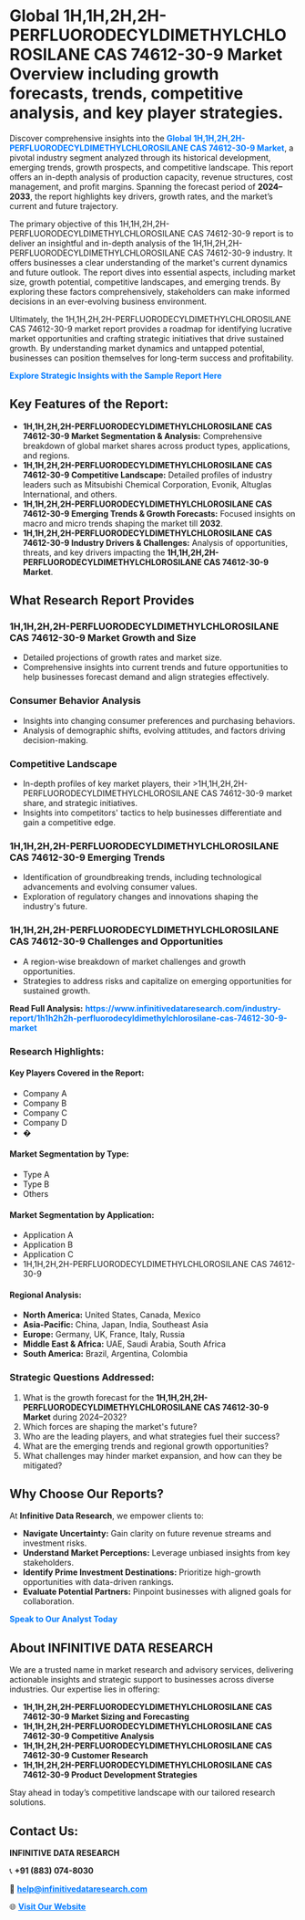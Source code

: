 <h1>Global 1H,1H,2H,2H-PERFLUORODECYLDIMETHYLCHLOROSILANE CAS 74612-30-9 Market Overview including growth forecasts, trends, competitive analysis, and key player strategies.</h1>
<p>
Discover comprehensive insights into the 
<a href="https://www.infinitivedataresearch.com/industry-report/1h1h2h2h-perfluorodecyldimethylchlorosilane-cas-74612-30-9-market" rel="dofollow" style="color: #007BFF; text-decoration: none;"><strong>Global 1H,1H,2H,2H-PERFLUORODECYLDIMETHYLCHLOROSILANE CAS 74612-30-9 Market</strong></a>, a pivotal industry segment analyzed through its historical development, emerging trends, growth prospects, and competitive landscape. This report offers an in-depth analysis of production capacity, revenue structures, cost management, and profit margins. Spanning the forecast period of <strong>2024–2033</strong>, the report highlights key drivers, growth rates, and the market’s current and future trajectory.
</p>
<p>
The primary objective of this 1H,1H,2H,2H-PERFLUORODECYLDIMETHYLCHLOROSILANE CAS 74612-30-9 report is to deliver an insightful and in-depth analysis of the 1H,1H,2H,2H-PERFLUORODECYLDIMETHYLCHLOROSILANE CAS 74612-30-9 industry. It offers businesses a clear understanding of the market's current dynamics and future outlook. The report dives into essential aspects, including market size, growth potential, competitive landscapes, and emerging trends. By exploring these factors comprehensively, stakeholders can make informed decisions in an ever-evolving business environment.
</p>
<p>
Ultimately, the 1H,1H,2H,2H-PERFLUORODECYLDIMETHYLCHLOROSILANE CAS 74612-30-9 market report provides a roadmap for identifying lucrative market opportunities and crafting strategic initiatives that drive sustained growth. By understanding market dynamics and untapped potential, businesses can position themselves for long-term success and profitability.
</p>
<p>
<a href="https://www.infinitivedataresearch.com/request-sample/reportId=112735" style="color: #007BFF; text-decoration: none;"><strong>Explore Strategic Insights with the Sample Report Here</strong></a>
</p>

<h2>Key Features of the Report:</h2>
<ul>
<li><strong>1H,1H,2H,2H-PERFLUORODECYLDIMETHYLCHLOROSILANE CAS 74612-30-9 Market Segmentation & Analysis:</strong> Comprehensive breakdown of global market shares across product types, applications, and regions.</li>
<li><strong>1H,1H,2H,2H-PERFLUORODECYLDIMETHYLCHLOROSILANE CAS 74612-30-9 Competitive Landscape:</strong> Detailed profiles of industry leaders such as Mitsubishi Chemical Corporation, Evonik, Altuglas International, and others.</li>
<li><strong>1H,1H,2H,2H-PERFLUORODECYLDIMETHYLCHLOROSILANE CAS 74612-30-9 Emerging Trends & Growth Forecasts:</strong> Focused insights on macro and micro trends shaping the market till <strong>2032</strong>.</li>
<li><strong>1H,1H,2H,2H-PERFLUORODECYLDIMETHYLCHLOROSILANE CAS 74612-30-9 Industry Drivers & Challenges:</strong> Analysis of opportunities, threats, and key drivers impacting the <strong>1H,1H,2H,2H-PERFLUORODECYLDIMETHYLCHLOROSILANE CAS 74612-30-9 Market</strong>.</li>
</ul>

<h2>What Research Report Provides</h2>
<h3>1H,1H,2H,2H-PERFLUORODECYLDIMETHYLCHLOROSILANE CAS 74612-30-9 Market Growth and Size</h3>
<ul>
<li>Detailed projections of growth rates and market size.</li>
<li>Comprehensive insights into current trends and future opportunities to help businesses forecast demand and align strategies effectively.</li>
</ul>

<h3>Consumer Behavior Analysis</h3>
<ul>
<li>Insights into changing consumer preferences and purchasing behaviors.</li>
<li>Analysis of demographic shifts, evolving attitudes, and factors driving decision-making.</li>
</ul>

<h3>Competitive Landscape</h3>
<ul>
<li>In-depth profiles of key market players, their >1H,1H,2H,2H-PERFLUORODECYLDIMETHYLCHLOROSILANE CAS 74612-30-9 market share, and strategic initiatives.</li>
<li>Insights into competitors' tactics to help businesses differentiate and gain a competitive edge.</li>
</ul>

<h3>1H,1H,2H,2H-PERFLUORODECYLDIMETHYLCHLOROSILANE CAS 74612-30-9 Emerging Trends</h3>
<ul>
<li>Identification of groundbreaking trends, including technological advancements and evolving consumer values.</li>
<li>Exploration of regulatory changes and innovations shaping the industry's future.</li>
</ul>

<h3>1H,1H,2H,2H-PERFLUORODECYLDIMETHYLCHLOROSILANE CAS 74612-30-9 Challenges and Opportunities</h3>
<ul>
<li>A region-wise breakdown of market challenges and growth opportunities.</li>
<li>Strategies to address risks and capitalize on emerging opportunities for sustained growth.</li>
</ul>
<p><strong>Read Full Analysis:</strong> <a href="https://www.infinitivedataresearch.com/industry-report/1h1h2h2h-perfluorodecyldimethylchlorosilane-cas-74612-30-9-market" rel="dofollow" style="color: #007BFF; text-decoration: none;"><strong>https://www.infinitivedataresearch.com/industry-report/1h1h2h2h-perfluorodecyldimethylchlorosilane-cas-74612-30-9-market</strong></a></p>
<h3>Research Highlights:</h3>
<h4>Key Players Covered in the Report:</h4>
<ul><li>Company A</li><li>Company B</li><li>Company C</li><li>Company D</li><li>�</li></ul>
<h4>Market Segmentation by Type:</h4>
<ul><li>Type A</li><li>Type B</li><li>Others</li></ul>
<h4>Market Segmentation by Application:</h4>
<ul><li>Application A</li><li>Application B</li><li>Application C</li><li>1H,1H,2H,2H-PERFLUORODECYLDIMETHYLCHLOROSILANE CAS 74612-30-9</li></ul>

<h4>Regional Analysis:</h4>
<ul>
<li><strong>North America:</strong> United States, Canada, Mexico</li>
<li><strong>Asia-Pacific:</strong> China, Japan, India, Southeast Asia</li>
<li><strong>Europe:</strong> Germany, UK, France, Italy, Russia</li>
<li><strong>Middle East & Africa:</strong> UAE, Saudi Arabia, South Africa</li>
<li><strong>South America:</strong> Brazil, Argentina, Colombia</li>
</ul>

<h3>Strategic Questions Addressed:</h3>
<ol>
<li>What is the growth forecast for the <strong>1H,1H,2H,2H-PERFLUORODECYLDIMETHYLCHLOROSILANE CAS 74612-30-9 Market</strong> during 2024–2032?</li>
<li>Which forces are shaping the market's future?</li>
<li>Who are the leading players, and what strategies fuel their success?</li>
<li>What are the emerging trends and regional growth opportunities?</li>
<li>What challenges may hinder market expansion, and how can they be mitigated?</li>
</ol>

<h2>Why Choose Our Reports?</h2>
<p>At <strong>Infinitive Data Research</strong>, we empower clients to:</p>
<ul>
<li><strong>Navigate Uncertainty:</strong> Gain clarity on future revenue streams and investment risks.</li>
<li><strong>Understand Market Perceptions:</strong> Leverage unbiased insights from key stakeholders.</li>
<li><strong>Identify Prime Investment Destinations:</strong> Prioritize high-growth opportunities with data-driven rankings.</li>
<li><strong>Evaluate Potential Partners:</strong> Pinpoint businesses with aligned goals for collaboration.</li>
</ul>
<p><a href="https://www.infinitivedataresearch.com/industry-report/1h1h2h2h-perfluorodecyldimethylchlorosilane-cas-74612-30-9-market" rel="dofollow" style="color: #007BFF; text-decoration: none;"><strong>Speak to Our Analyst Today</strong></a></p>

<h2>About INFINITIVE DATA RESEARCH</h2>
<p>We are a trusted name in market research and advisory services, delivering actionable insights and strategic support to businesses across diverse industries. Our expertise lies in offering:</p>
<ul>
<li><strong>1H,1H,2H,2H-PERFLUORODECYLDIMETHYLCHLOROSILANE CAS 74612-30-9 Market Sizing and Forecasting</strong></li>
<li><strong>1H,1H,2H,2H-PERFLUORODECYLDIMETHYLCHLOROSILANE CAS 74612-30-9 Competitive Analysis</strong></li>
<li><strong>1H,1H,2H,2H-PERFLUORODECYLDIMETHYLCHLOROSILANE CAS 74612-30-9 Customer Research</strong></li>
<li><strong>1H,1H,2H,2H-PERFLUORODECYLDIMETHYLCHLOROSILANE CAS 74612-30-9 Product Development Strategies</strong></li>
</ul>
<p>Stay ahead in today’s competitive landscape with our tailored research solutions.</p>

<h2>Contact Us:</h2>
<p><strong>INFINITIVE DATA RESEARCH</strong></p>
<p>📞 <strong>+91 (883) 074-8030</strong></p>
<p>📧 <strong><a href="mailto:help@infinitivedataresearch.com" style="color: #007BFF;">help@infinitivedataresearch.com</a></strong></p>
<p>🌐 <strong><a href="https://www.infinitivedataresearch.com" rel="dofollow" style="color: #007BFF;">Visit Our Website</a></strong></p>